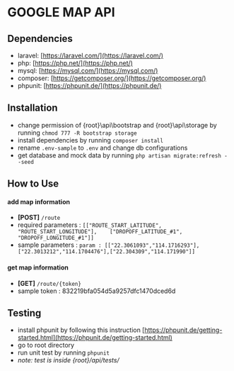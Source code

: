 # GOOGLE MAP API


## Dependencies
* laravel: [https://laravel.com/](https://laravel.com/)
* php: [https://php.net/](https://php.net/)
* mysql: [https://mysql.com/](https://mysql.com/)
* composer: [https://getcomposer.org/](https://getcomposer.org/)
* phpunit: [https://phpunit.de/](https://phpunit.de/)


## Installation
* change permission of {root}\api\bootstrap and {root}\api\storage by running `chmod 777 -R bootstrap storage`
* install dependencies by running `composer install`
* rename `.env-sample` to `.env` and change db configurations
* get database and mock data by running `php artisan migrate:refresh --seed`


## How to Use
#### add map information
- **[POST]** `/route`
- required parameters : `[["ROUTE_START_LATITUDE", "ROUTE_START_LONGITUDE"],	["DROPOFF_LATITUDE_#1", "DROPOFF_LONGITUDE_#1"]]`
- sample parameters : `param : [["22.3061093","114.1716293"],["22.3013212","114.1704476"],["22.304309","114.171990"]]`


#### get map information
- **[GET]** `/route/{token}`
- sample token : 832219bfa054d5a9257dfc1470dced6d

## Testing
* install phpunit by following this instruction [https://phpunit.de/getting-started.html](https://phpunit.de/getting-started.html)
* go to root directory
* run unit test by running `phpunit`
* *note: test is inside {root}/api/tests/*
